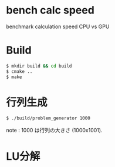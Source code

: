 # bench calc speed
benchmark calculation speed CPU vs GPU

# Build
```bash
$ mkdir build && cd build
$ cmake ..
$ make
```

# 行列生成
```bash
$ ./build/problem_generator 1000
```

note : 1000 は行列の大きさ (1000x1001).

# LU分解

